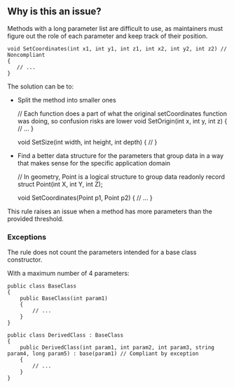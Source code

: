 ## Why is this an issue?
 
Methods with a long parameter list are difficult to use, as maintainers must figure out the role of each parameter and keep track of their position.

    void SetCoordinates(int x1, int y1, int z1, int x2, int y2, int z2) // Noncompliant
    {
       // ...
    }

The solution can be to:
 
- Split the method into smaller ones

    // Each function does a part of what the original setCoordinates function was doing, so confusion risks are lower
    void SetOrigin(int x, int y, int z)
    {
       // ...
    }
    
    void SetSize(int width, int height, int depth)
    {
       //
    }

- Find a better data structure for the parameters that group data in a way that makes sense for the specific application domain

    // In geometry, Point is a logical structure to group data
    readonly record struct Point(int X, int Y, int Z);
    
    void SetCoordinates(Point p1, Point p2)
    {
        // ...
    }

This rule raises an issue when a method has more parameters than the provided threshold.
 
### Exceptions
 
The rule does not count the parameters intended for a base class constructor.
 
With a maximum number of 4 parameters:

    public class BaseClass
    {
        public BaseClass(int param1)
        {
            // ...
        }
    }
    
    public class DerivedClass : BaseClass
    {
        public DerivedClass(int param1, int param2, int param3, string param4, long param5) : base(param1) // Compliant by exception
        {
            // ...
        }
    }
